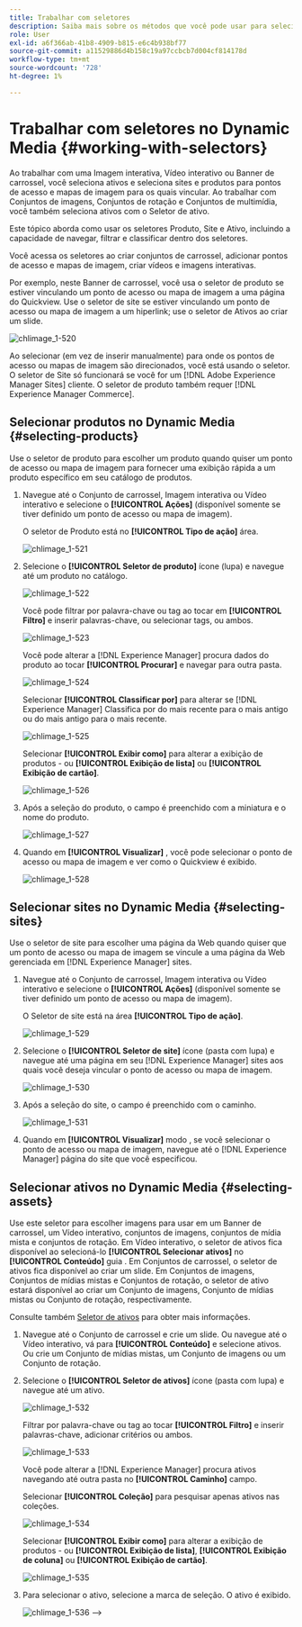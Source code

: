 ```yaml
---
title: Trabalhar com seletores
description: Saiba mais sobre os métodos que você pode usar para selecionar ativos para imagens interativas, vídeos interativos e banners de carrossel no Dynamic Media.
role: User
exl-id: a6f366ab-41b8-4909-b815-e6c4b938bf77
source-git-commit: a11529886d4b158c19a97ccbcb7d004cf814178d
workflow-type: tm+mt
source-wordcount: '728'
ht-degree: 1%

---
```


# Trabalhar com seletores no Dynamic Media {#working-with-selectors}

Ao trabalhar com uma Imagem interativa, Vídeo interativo ou Banner de carrossel, você seleciona ativos e seleciona sites e produtos para pontos de acesso e mapas de imagem para os quais vincular. Ao trabalhar com Conjuntos de imagens, Conjuntos de rotação e Conjuntos de multimídia, você também seleciona ativos com o Seletor de ativo.

Este tópico aborda como usar os seletores Produto, Site e Ativo, incluindo a capacidade de navegar, filtrar e classificar dentro dos seletores.

Você acessa os seletores ao criar conjuntos de carrossel, adicionar pontos de acesso e mapas de imagem, criar vídeos e imagens interativas.

Por exemplo, neste Banner de carrossel, você usa o seletor de produto se estiver vinculando um ponto de acesso ou mapa de imagem a uma página do Quickview. Use o seletor de site se estiver vinculando um ponto de acesso ou mapa de imagem a um hiperlink; use o seletor de Ativos ao criar um slide.

![chlimage_1-520](assets/chlimage_1-520.png)

Ao selecionar (em vez de inserir manualmente) para onde os pontos de acesso ou mapas de imagem são direcionados, você está usando o seletor. O seletor de Site só funcionará se você for um [!DNL Adobe Experience Manager Sites] cliente. O seletor de produto também requer [!DNL Experience Manager Commerce].

## Selecionar produtos no Dynamic Media {#selecting-products}

Use o seletor de produto para escolher um produto quando quiser um ponto de acesso ou mapa de imagem para fornecer uma exibição rápida a um produto específico em seu catálogo de produtos.

1. Navegue até o Conjunto de carrossel, Imagem interativa ou Vídeo interativo e selecione o **[!UICONTROL Ações]** (disponível somente se tiver definido um ponto de acesso ou mapa de imagem).

   O seletor de Produto está no **[!UICONTROL Tipo de ação]** área.

   ![chlimage_1-521](assets/chlimage_1-521.png)

1. Selecione o **[!UICONTROL Seletor de produto]** ícone (lupa) e navegue até um produto no catálogo.

   ![chlimage_1-522](assets/chlimage_1-522.png)

   Você pode filtrar por palavra-chave ou tag ao tocar em **[!UICONTROL Filtro]** e inserir palavras-chave, ou selecionar tags, ou ambos.

   ![chlimage_1-523](assets/chlimage_1-523.png)

   Você pode alterar a [!DNL Experience Manager] procura dados do produto ao tocar **[!UICONTROL Procurar]** e navegar para outra pasta.

   ![chlimage_1-524](assets/chlimage_1-524.png)

   Selecionar **[!UICONTROL Classificar por]** para alterar se [!DNL Experience Manager] Classifica por do mais recente para o mais antigo ou do mais antigo para o mais recente.

   ![chlimage_1-525](assets/chlimage_1-525.png)

   Selecionar **[!UICONTROL Exibir como]** para alterar a exibição de produtos - ou **[!UICONTROL Exibição de lista]** ou **[!UICONTROL Exibição de cartão]**.

   ![chlimage_1-526](assets/chlimage_1-526.png)

1. Após a seleção do produto, o campo é preenchido com a miniatura e o nome do produto.

   ![chlimage_1-527](assets/chlimage_1-527.png)

1. Quando em **[!UICONTROL Visualizar]** , você pode selecionar o ponto de acesso ou mapa de imagem e ver como o Quickview é exibido.

   ![chlimage_1-528](assets/chlimage_1-528.png)

## Selecionar sites no Dynamic Media {#selecting-sites}

Use o seletor de site para escolher uma página da Web quando quiser que um ponto de acesso ou mapa de imagem se vincule a uma página da Web gerenciada em [!DNL Experience Manager] sites.

1. Navegue até o Conjunto de carrossel, Imagem interativa ou Vídeo interativo e selecione o **[!UICONTROL Ações]** (disponível somente se tiver definido um ponto de acesso ou mapa de imagem).

   O Seletor de site está na área **[!UICONTROL Tipo de ação]**.

   ![chlimage_1-529](assets/chlimage_1-529.png)

1. Selecione o **[!UICONTROL Seletor de site]** ícone (pasta com lupa) e navegue até uma página em seu [!DNL Experience Manager] sites aos quais você deseja vincular o ponto de acesso ou mapa de imagem.

   ![chlimage_1-530](assets/chlimage_1-530.png)

1. Após a seleção do site, o campo é preenchido com o caminho.

   ![chlimage_1-531](assets/chlimage_1-531.png)

1. Quando em **[!UICONTROL Visualizar]** modo , se você selecionar o ponto de acesso ou mapa de imagem, navegue até o [!DNL Experience Manager] página do site que você especificou.

## Selecionar ativos no Dynamic Media {#selecting-assets}

Use este seletor para escolher imagens para usar em um Banner de carrossel, um Vídeo interativo, conjuntos de imagens, conjuntos de mídia mista e conjuntos de rotação. Em Vídeo interativo, o seletor de ativos fica disponível ao selecioná-lo **[!UICONTROL Selecionar ativos]** no **[!UICONTROL Conteúdo]** guia . Em Conjuntos de carrossel, o seletor de ativos fica disponível ao criar um slide. Em Conjuntos de imagens, Conjuntos de mídias mistas e Conjuntos de rotação, o seletor de ativo estará disponível ao criar um Conjunto de imagens, Conjunto de mídias mistas ou Conjunto de rotação, respectivamente.

Consulte também [Seletor de ativos](/help/assets/search-assets.md#asset-selector) para obter mais informações.

1. Navegue até o Conjunto de carrossel e crie um slide. Ou navegue até o Vídeo interativo, vá para **[!UICONTROL Conteúdo]** e selecione ativos. Ou crie um Conjunto de mídias mistas, um Conjunto de imagens ou um Conjunto de rotação.
1. Selecione o **[!UICONTROL Seletor de ativos]** ícone (pasta com lupa) e navegue até um ativo.

   ![chlimage_1-532](assets/chlimage_1-532.png)

   Filtrar por palavra-chave ou tag ao tocar **[!UICONTROL Filtro]** e inserir palavras-chave, adicionar critérios ou ambos.

   ![chlimage_1-533](assets/chlimage_1-533.png)

   Você pode alterar a [!DNL Experience Manager] procura ativos navegando até outra pasta no **[!UICONTROL Caminho]** campo.

   Selecionar **[!UICONTROL Coleção]** para pesquisar apenas ativos nas coleções.

   ![chlimage_1-534](assets/chlimage_1-534.png)

   Selecionar **[!UICONTROL Exibir como]** para alterar a exibição de produtos - ou **[!UICONTROL Exibição de lista]**, **[!UICONTROL Exibição de coluna]** ou **[!UICONTROL Exibição de cartão]**.

   ![chlimage_1-535](assets/chlimage_1-535.png)

1. Para selecionar o ativo, selecione a marca de seleção. O ativo é exibido.

   ![chlimage_1-536](assets/chlimage_1-536.png)
—>
